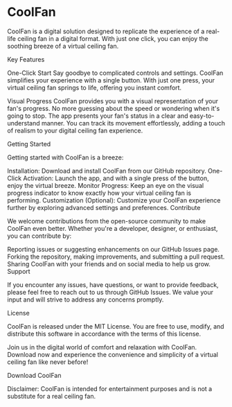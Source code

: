 # CoolFan
CoolFan is a digital solution designed to replicate the experience of a real-life ceiling fan in a digital format. With just one click, you can enjoy the soothing breeze of a virtual ceiling fan.

Key Features

One-Click Start
Say goodbye to complicated controls and settings. CoolFan simplifies your experience with a single button. With just one press, your virtual ceiling fan springs to life, offering you instant comfort.

Visual Progress
CoolFan provides you with a visual representation of your fan's progress. No more guessing about the speed or wondering when it's going to stop. The app presents your fan's status in a clear and easy-to-understand manner. You can track its movement effortlessly, adding a touch of realism to your digital ceiling fan experience.

Getting Started

Getting started with CoolFan is a breeze:

Installation: Download and install CoolFan from our GitHub repository.
One-Click Activation: Launch the app, and with a single press of the button, enjoy the virtual breeze.
Monitor Progress: Keep an eye on the visual progress indicator to know exactly how your virtual ceiling fan is performing.
Customization (Optional): Customize your CoolFan experience further by exploring advanced settings and preferences.
Contribute

We welcome contributions from the open-source community to make CoolFan even better. Whether you're a developer, designer, or enthusiast, you can contribute by:

Reporting issues or suggesting enhancements on our GitHub Issues page.
Forking the repository, making improvements, and submitting a pull request.
Sharing CoolFan with your friends and on social media to help us grow.
Support

If you encounter any issues, have questions, or want to provide feedback, please feel free to reach out to us through GitHub Issues. We value your input and will strive to address any concerns promptly.

License

CoolFan is released under the MIT License. You are free to use, modify, and distribute this software in accordance with the terms of this license.

Join us in the digital world of comfort and relaxation with CoolFan. Download now and experience the convenience and simplicity of a virtual ceiling fan like never before!

Download CoolFan

Disclaimer: CoolFan is intended for entertainment purposes and is not a substitute for a real ceiling fan.
